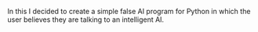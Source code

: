 In this I decided to create a simple false AI program for Python in which the user believes they are talking to an intelligent AI.
